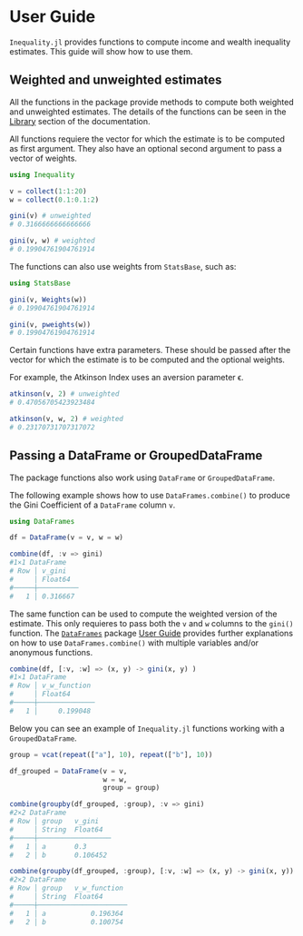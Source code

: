# User Guide
`Inequality.jl` provides functions to compute income and wealth inequality estimates. This guide will show how to use them. 

## Weighted and unweighted estimates
All the functions in the package provide methods to compute both weighted and unweighted estimates. The details of the functions can be seen in the [Library](https://joseper.github.io/Inequality.jl/dev/library/#Functions) section of the documentation. 

All functions requiere the vector for which the estimate is to be computed as first argument. They also have an optional second argument to pass a vector of weights.

```julia 
using Inequality

v = collect(1:1:20)
w = collect(0.1:0.1:2)

gini(v) # unweighted
# 0.3166666666666666

gini(v, w) # weighted
# 0.19904761904761914
```

The functions can also use weights from `StatsBase`, such as:

```julia
using StatsBase

gini(v, Weights(w))
# 0.19904761904761914

gini(v, pweights(w))
# 0.19904761904761914
```

Certain functions have extra parameters. These should be passed after the vector for which the estimate is to be computed and the optional weights.

For example, the Atkinson Index uses an aversion parameter ϵ.

```julia
atkinson(v, 2) # unweighted
# 0.47056705423923484

atkinson(v, w, 2) # weighted
# 0.23170731707317072
```


## Passing a DataFrame or GroupedDataFrame

The package functions also work using `DataFrame` or `GroupedDataFrame`.

The following example shows how to use `DataFrames.combine()` to produce the Gini Coefficient of a `DataFrame` column `v`.

```julia 
using DataFrames

df = DataFrame(v = v, w = w)

combine(df, :v => gini)
#1×1 DataFrame
# Row │ v_gini   
#     │ Float64
#─────┼──────────
#   1 │ 0.316667

```

The same function can be used to compute the weighted version of the estimate. This only requieres to pass both the `v` and `w` columns to the `gini()` function. The [`DataFrames`](https://dataframes.juliadata.org/stable/) package [User Guide](https://dataframes.juliadata.org/stable/man/getting_started/) provides further explanations on how to use 
`DataFrames.combine()` with multiple variables and/or anonymous functions.

``` julia
combine(df, [:v, :w] => (x, y) -> gini(x, y) )
#1×1 DataFrame
# Row │ v_w_function 
#     │ Float64
#─────┼──────────────
#   1 │     0.199048

```

Below you can see an example of `Inequality.jl` functions working with a `GroupedDataFrame`.

```julia
group = vcat(repeat(["a"], 10), repeat(["b"], 10))

df_grouped = DataFrame(v = v, 
                       w = w,
                       group = group)

combine(groupby(df_grouped, :group), :v => gini)
#2×2 DataFrame
# Row │ group   v_gini   
#     │ String  Float64
#─────┼──────────────────
#   1 │ a       0.3
#   2 │ b       0.106452

combine(groupby(df_grouped, :group), [:v, :w] => (x, y) -> gini(x, y))
#2×2 DataFrame
# Row │ group   v_w_function 
#     │ String  Float64      
#─────┼──────────────────────
#   1 │ a           0.196364
#   2 │ b           0.100754

```

